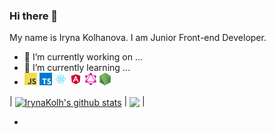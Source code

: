 ### Hi there 👋


My name is Iryna Kolhanova. I am Junior Front-end Developer.

- 🔭 I’m currently working on ...
- 🌱 I’m currently learning ...
- <code><img height="20" alt="javascript" src="https://raw.githubusercontent.com/github/explore/80688e429a7d4ef2fca1e82350fe8e3517d3494d/topics/javascript/javascript.png"></code>
<code><img height="20" alt="typescript" src="https://raw.githubusercontent.com/github/explore/80688e429a7d4ef2fca1e82350fe8e3517d3494d/topics/typescript/typescript.png"></code>
<code><img height="20" alt="react" src="https://raw.githubusercontent.com/github/explore/80688e429a7d4ef2fca1e82350fe8e3517d3494d/topics/react/react.png"></code>
<code><img height="20" alt="angular" src="https://raw.githubusercontent.com/github/explore/80688e429a7d4ef2fca1e82350fe8e3517d3494d/topics/angular/angular.png"></code>
<code><img height="20" alt="graphql" src="https://raw.githubusercontent.com/github/explore/5c058a388828bb5fde0bcafd4bc867b5bb3f26f3/topics/graphql/graphql.png"></code>
<code><img height="20" alt="nodejs" src="https://raw.githubusercontent.com/github/explore/80688e429a7d4ef2fca1e82350fe8e3517d3494d/topics/nodejs/nodejs.png"></code>   

| <a href="https://github.com/anuraghazra/github-readme-stats"><img align="center" src="https://github-readme-stats.vercel.app/api?username=IrynaKolh&show_icons=true&include_all_commits=true&theme=buefy&hide_border=true" alt="IrynaKolh's github stats" /></a> | <a href="https://github.com/IrynaKolh/github-readme-stats"><img align="center" src="https://github-readme-stats.vercel.app/api/top-langs/?username=IrynaKolh&layout=compact&theme=buefy&hide_border=true" /></a> |


- <!--
 RSS SCHOOL:
Stage 0 - https://github.com/rolling-scopes-school/irynakolh-JSFEPRESCHOOL
Stage 1-2 - https://github.com/rolling-scopes-school/irynakolh-JSFE2022Q1
Angular - https://github.com/rolling-scopes-school/irynakolh-ANGULAR2022Q3
Node.JS
-->
- 👯 I’m looking to collaborate on ...
- 🤔 I’m looking for help with ...
- 💬 Ask me about ...
- 📫 How to reach me: ...
- 😄 Pronouns: ...
- ⚡ Fun fact: ...

